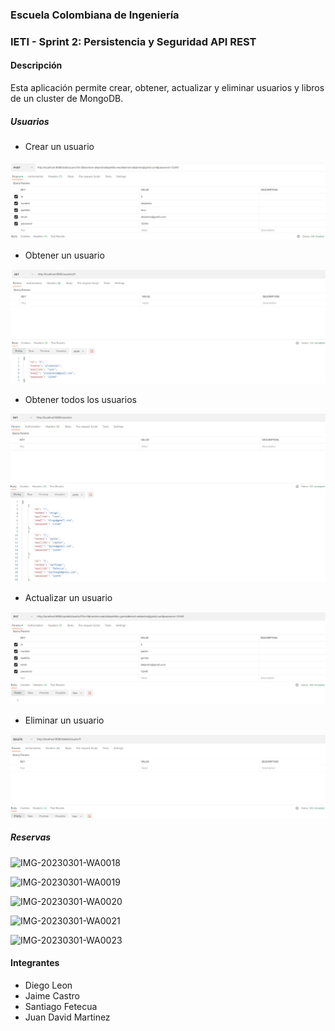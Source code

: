 ### Escuela Colombiana de Ingeniería

### IETI - Sprint 2: Persistencia y Seguridad API REST

#### Descripción

Esta aplicación permite crear, obtener, actualizar y eliminar usuarios y libros de un cluster de MongoDB.

##### Usuarios

- Crear un usuario

![](media/Capture1.PNG)

- Obtener un usuario

![](media/Capture2.PNG)

- Obtener todos los usuarios

![](media/Capture3.PNG)

- Actualizar un usuario

![](media/Capture4.PNG)

- Eliminar un usuario

![](media/Capture5.PNG)

##### Reservas

![IMG-20230301-WA0018](https://user-images.githubusercontent.com/25957863/222298676-df3651bc-8c56-4bf0-840b-54153fb9e7ce.jpg)

![IMG-20230301-WA0019](https://user-images.githubusercontent.com/25957863/222298679-4a7371e7-4899-4434-a74d-aaf2ce5ed066.jpg)

![IMG-20230301-WA0020](https://user-images.githubusercontent.com/25957863/222298680-69f6d93b-3db7-49a5-8e33-1e5ab01edf02.jpg)

![IMG-20230301-WA0021](https://user-images.githubusercontent.com/25957863/222298683-420da47f-70bc-4461-a2cb-85ca95f1ee2f.jpg)

![IMG-20230301-WA0023](https://user-images.githubusercontent.com/25957863/222298686-bd09fae1-3344-4838-a092-0ca6880e661b.jpg)


#### Integrantes

- Diego Leon
- Jaime Castro
- Santiago Fetecua
- Juan David Martinez
